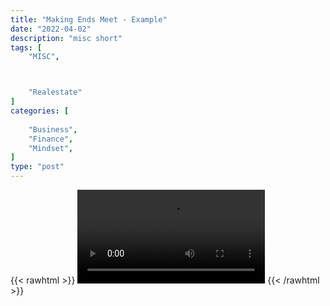 ```yaml
---
title: "Making Ends Meet - Example"
date: "2022-04-02"
description: "misc short"
tags: [
    "MISC",



    "Realestate"
]
categories: [
    
    "Business",
    "Finance",
    "Mindset",
]
type: "post"
---
```

{{< rawhtml >}}
    <video width="auto" height="auto" controls>
        <source src="https://clips.dev00ps.com/MISC/He%20Owns%206%20Rentals%20But%20Lives%20At%20Home%20With%20Mom%3F%21%3F.mp4" type="video/mp4"> 
    </video>
{{< /rawhtml >}}